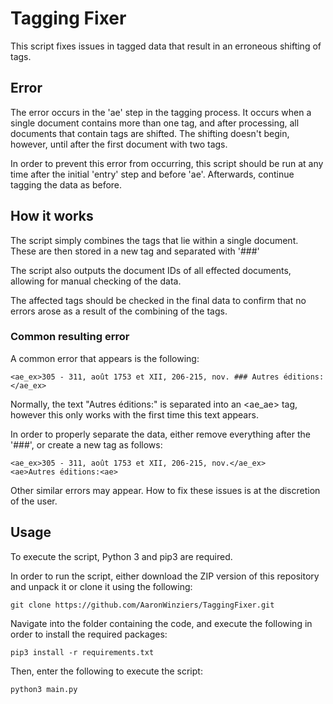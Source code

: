 # Tagging Fixer

This script fixes issues in tagged data that result in an erroneous shifting of <ae> tags.

## Error
The error occurs in the 'ae' step in the tagging process. It occurs when a single document contains more than one <ae> tag, and after processing, all documents that contain <ae> tags are shifted. The shifting doesn't begin, however, until after the first document with two tags.
    
In order to prevent this error from occurring, this script should be run at any time after the initial 'entry' step and before 'ae'. Afterwards, continue tagging the data as before.

## How it works
The script simply combines the <ae> tags that lie within a single document. These are then stored in a new <ae> tag and separated with '###'

The script also outputs the document IDs of all effected documents, allowing for manual checking of the data.

The affected tags should be checked in the final data to confirm that no errors arose as a result of the combining of the tags.

### Common resulting error
A common error that appears is the following:

    <ae_ex>305 - 311, août 1753 et XII, 206-215, nov. ### Autres éditions:</ae_ex>
    
Normally, the text "Autres éditions:" is separated into an <ae_ae> tag, however this only works with the first time this text appears.

In order to properly separate the data, either remove everything after the '###', or create a new tag as follows:

    <ae_ex>305 - 311, août 1753 et XII, 206-215, nov.</ae_ex>
    <ae>Autres éditions:<ae>
    
Other similar errors may appear. How to fix these issues is at the discretion of the user.

## Usage

To execute the script, Python 3 and pip3 are required.

In order to run the script, either download the ZIP version of this repository and unpack it or clone it using the following:

    git clone https://github.com/AaronWinziers/TaggingFixer.git
    
Navigate into the folder containing the code, and execute the following in order to install the required packages:

    pip3 install -r requirements.txt

Then, enter the following to execute the script:

    python3 main.py

